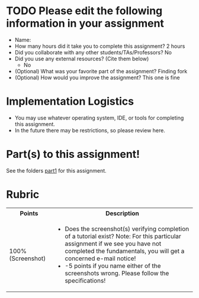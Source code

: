 # TODO Please edit the following information in your assignment

- Name:
- How many hours did it take you to complete this assignment? 2 hours
- Did you collaborate with any other students/TAs/Professors? No
- Did you use any external resources? (Cite them below)
  - No
- (Optional) What was your favorite part of the assignment? Finding fork
- (Optional) How would you improve the assignment? This one is fine

# Implementation Logistics

- You may use whatever operating system, IDE, or tools for completing this assignment.
- In the future there may be restrictions, so please review here.

# Part(s) to this assignment!

See the folders [part1](./part1) for this assignment.

# Rubric
 
  <table>
  <tbody>
    <tr>
      <th>Points</th>
      <th align="center">Description</th>
    </tr>
    <tr>
      <td>100% (Screenshot)</td>
      <td align="left"><ul><li>Does the screenshot(s) verifying completion of a tutorial exist? Note: For this particular assignment if we see you have not completed the fundamentals, you will get a concerned e-mail notice!</li><li>-5 points if you name either of the screenshots wrong. Please follow the specifications!</li></ul></td>
    </tr>
  </tbody>
</table>
